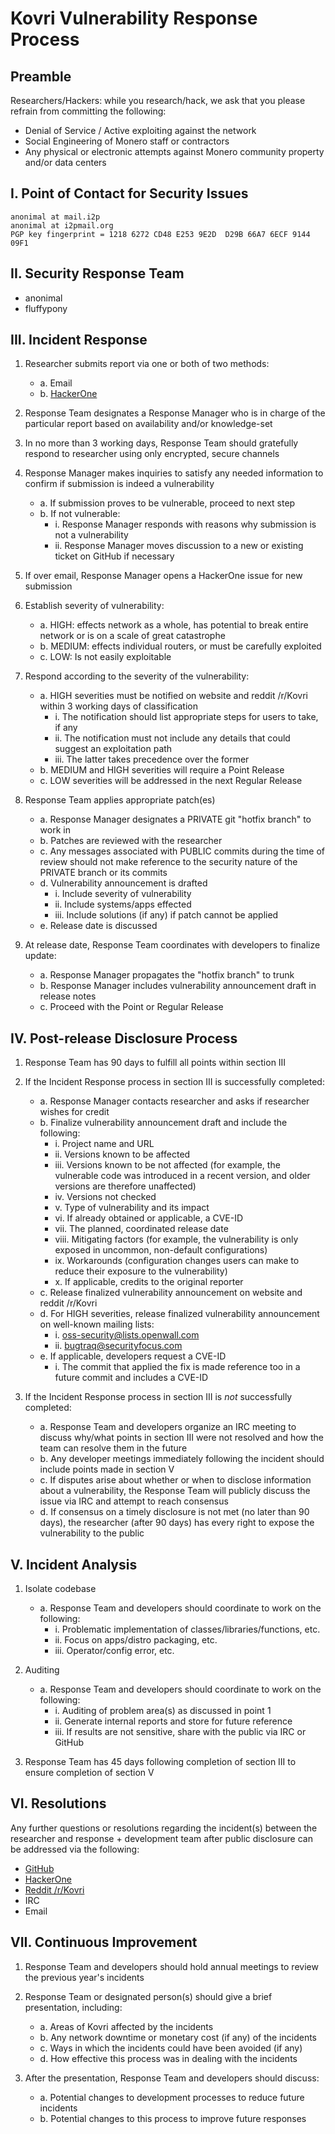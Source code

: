 # Kovri Vulnerability Response Process

## Preamble

Researchers/Hackers: while you research/hack, we ask that you please refrain from committing the following:
- Denial of Service / Active exploiting against the network
- Social Engineering of Monero staff or contractors
- Any physical or electronic attempts against Monero community property and/or data centers

## I. Point of Contact for Security Issues

```
anonimal at mail.i2p
anonimal at i2pmail.org
PGP key fingerprint = 1218 6272 CD48 E253 9E2D  D29B 66A7 6ECF 9144 09F1
```

## II. Security Response Team

- anonimal
- fluffypony

## III. Incident Response

1. Researcher submits report via one or both of two methods:
    - a. Email
    - b. [HackerOne](https://hackerone.com/kovri)

2. Response Team designates a Response Manager who is in charge of the particular report based on availability and/or knowledge-set

3. In no more than 3 working days, Response Team should gratefully respond to researcher using only encrypted, secure channels

4. Response Manager makes inquiries to satisfy any needed information to confirm if submission is indeed a vulnerability
    - a. If submission proves to be vulnerable, proceed to next step
    - b. If not vulnerable:
      - i. Response Manager responds with reasons why submission is not a vulnerability
      - ii. Response Manager moves discussion to a new or existing ticket on GitHub if necessary

5. If over email, Response Manager opens a HackerOne issue for new submission

6. Establish severity of vulnerability:
    - a. HIGH: effects network as a whole, has potential to break entire network or is on a scale of great catastrophe
    - b. MEDIUM: effects individual routers, or must be carefully exploited
    - c. LOW: Is not easily exploitable

7. Respond according to the severity of the vulnerability:
    - a. HIGH severities must be notified on website and reddit /r/Kovri within 3 working days of classification
      - i. The notification should list appropriate steps for users to take, if any
      - ii. The notification must not include any details that could suggest an exploitation path
      - iii. The latter takes precedence over the former
    - b. MEDIUM and HIGH severities will require a Point Release
    - c. LOW severities will be addressed in the next Regular Release

8. Response Team applies appropriate patch(es)
    - a. Response Manager designates a PRIVATE git "hotfix branch" to work in
    - b. Patches are reviewed with the researcher
    - c. Any messages associated with PUBLIC commits during the time of review should not make reference to the security nature of the PRIVATE branch or its commits
    - d. Vulnerability announcement is drafted
      - i. Include severity of vulnerability
      - ii. Include systems/apps effected
      - iii. Include solutions (if any) if patch cannot be applied
    - e. Release date is discussed

9. At release date, Response Team coordinates with developers to finalize update:
    - a. Response Manager propagates the "hotfix branch" to trunk
    - b. Response Manager includes vulnerability announcement draft in release notes
    - c. Proceed with the Point or Regular Release

## IV. Post-release Disclosure Process

1. Response Team has 90 days to fulfill all points within section III

2. If the Incident Response process in section III is successfully completed:
    - a. Response Manager contacts researcher and asks if researcher wishes for credit
    - b. Finalize vulnerability announcement draft and include the following:
      - i. Project name and URL
      - ii. Versions known to be affected
      - iii. Versions known to be not affected (for example, the vulnerable code was introduced in a recent version, and older versions are therefore unaffected)
      - iv. Versions not checked
      - v. Type of vulnerability and its impact
      - vi. If already obtained or applicable, a CVE-ID
      - vii. The planned, coordinated release date
      - viii. Mitigating factors (for example, the vulnerability is only exposed in uncommon, non-default configurations)
      - ix. Workarounds (configuration changes users can make to reduce their exposure to the vulnerability)
      - x. If applicable, credits to the original reporter
    - c. Release finalized vulnerability announcement on website and reddit /r/Kovri
    - d. For HIGH severities, release finalized vulnerability announcement on well-known mailing lists:
      - i. oss-security@lists.openwall.com
      - ii. bugtraq@securityfocus.com
    - e. If applicable, developers request a CVE-ID
      - i. The commit that applied the fix is made reference too in a future commit and includes a CVE-ID

3. If the Incident Response process in section III is *not* successfully completed:
    - a. Response Team and developers organize an IRC meeting to discuss why/what points in section III were not resolved and how the team can resolve them in the future
    - b. Any developer meetings immediately following the incident should include points made in section V
    - c. If disputes arise about whether or when to disclose information about a vulnerability, the Response Team will publicly discuss the issue via IRC and attempt to reach consensus
    - d. If consensus on a timely disclosure is not met (no later than 90 days), the researcher (after 90 days) has every right to expose the vulnerability to the public

## V. Incident Analysis

1. Isolate codebase
    - a. Response Team and developers should coordinate to work on the following:
      - i. Problematic implementation of classes/libraries/functions, etc.
      - ii. Focus on apps/distro packaging, etc.
      - iii. Operator/config error, etc.

2. Auditing
    - a. Response Team and developers should coordinate to work on the following:
      - i. Auditing of problem area(s) as discussed in point 1
      - ii. Generate internal reports and store for future reference
      - iii. If results are not sensitive, share with the public via IRC or GitHub

3. Response Team has 45 days following completion of section III to ensure completion of section V

## VI. Resolutions

Any further questions or resolutions regarding the incident(s) between the researcher and response + development team after public disclosure can be addressed via the following:

- [GitHub](https://github.com/monero-project/kovri/issues/)
- [HackerOne](https://hackerone.com/kovri)
- [Reddit /r/Kovri](https://reddit.com/r/Kovri/)
- IRC
- Email

## VII. Continuous Improvement

1. Response Team and developers should hold annual meetings to review the previous year's incidents

2. Response Team or designated person(s) should give a brief presentation, including:
    - a. Areas of Kovri affected by the incidents
    - b. Any network downtime or monetary cost (if any) of the incidents
    - c. Ways in which the incidents could have been avoided (if any)
    - d. How effective this process was in dealing with the incidents

3. After the presentation, Response Team and developers should discuss:
    - a. Potential changes to development processes to reduce future incidents
    - b. Potential changes to this process to improve future responses
